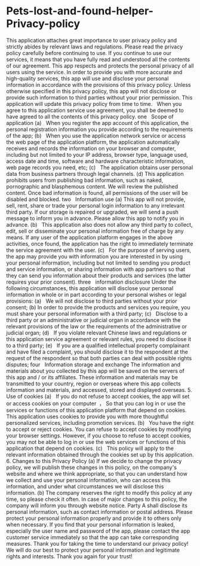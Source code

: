 # Pets-lost-and-found-helper-Privacy-policy
This application attaches great importance to user privacy policy and strictly abides by relevant laws and regulations. Please read the privacy policy carefully before continuing to use. If you continue to use our services, it means that you have fully read and understood all the contents of our agreement.
This app respects and protects the personal privacy of all users using the service. In order to provide you with more accurate and high-quality services, this app will use and disclose your personal information in accordance with the provisions of this privacy policy. Unless otherwise specified in this privacy policy, this app will not disclose or provide such information to third parties without your prior permission. This application will update this privacy policy from time to time.   When you agree to this application service use agreement, you shall be deemed to have agreed to all the contents of this privacy policy.
one   Scope of application
(a)   When you register the app account of this application, the personal registration information you provide according to the requirements of the app;
(b)   When you use the application network service or access the web page of the application platform, the application automatically receives and records the information on your browser and computer, including but not limited to your IP address, browser type, language used, access date and time, software and hardware characteristic information, web page records you need, etc;
(c)   The application obtains user personal data from business partners through legal channels.
(d) This application prohibits users from publishing bad information, such as naked, pornographic and blasphemous content. We will review the published content. Once bad information is found, all permissions of the user will be disabled and blocked.
two   Information use
(a) This app will not provide, sell, rent, share or trade your personal login information to any irrelevant third party. If our storage is repaired or upgraded, we will send a push message to inform you in advance. Please allow this app to notify you in advance.
(b)   This application also does not allow any third party to collect, edit, sell or disseminate your personal information free of charge by any means. If any user of the application platform engages in the above activities, once found, the application has the right to immediately terminate the service agreement with the user.
(c)   For the purpose of serving users, the app may provide you with information you are interested in by using your personal information, including but not limited to sending you product and service information, or sharing information with app partners so that they can send you information about their products and services (the latter requires your prior consent).
three   information disclosure
Under the following circumstances, this application will disclose your personal information in whole or in part according to your personal wishes or legal provisions:
(a)   We will not disclose to third parties without your prior consent;
(b) In order to provide the products and services you require, you must share your personal information with a third party;
(c)   Disclose to a third party or an administrative or judicial organ in accordance with the relevant provisions of the law or the requirements of the administrative or judicial organ;
(d)   If you violate relevant Chinese laws and regulations or this application service agreement or relevant rules, you need to disclose it to a third party;
(e)   If you are a qualified intellectual property complainant and have filed a complaint, you should disclose it to the respondent at the request of the respondent so that both parties can deal with possible rights disputes;
four   Information storage and exchange
The information and materials about you collected by this app will be saved on the servers of this app and / or its affiliates. These information and materials may be transmitted to your country, region or overseas where this app collects information and materials, and accessed, stored and displayed overseas.
5. Use of cookies
(a)   If you do not refuse to accept cookies, the app will set or access cookies on your computer  ， So that you can log in or use the services or functions of this application platform that depend on cookies. This application uses cookies to provide you with more thoughtful personalized services, including promotion services.
(b)   You have the right to accept or reject cookies. You can refuse to accept cookies by modifying your browser settings. However, if you choose to refuse to accept cookies, you may not be able to log in or use the web services or functions of this application that depend on cookies.
(c)   This policy will apply to the relevant information obtained through the cookies set up by this application.
6. Changes to this Privacy Policy
(a) If we decide to change the privacy policy, we will publish these changes in this policy, on the company's website and where we think appropriate, so that you can understand how we collect and use your personal information, who can access this information, and under what circumstances we will disclose this information.
(b) The company reserves the right to modify this policy at any time, so please check it often. In case of major changes to this policy, the company will inform you through website notice.
Party A shall disclose its personal information, such as contact information or postal address. Please protect your personal information properly and provide it to others only when necessary. If you find that your personal information is leaked, especially the user name and password of the app, please contact the app customer service immediately so that the app can take corresponding measures.
Thank you for taking the time to understand our privacy policy! We will do our best to protect your personal information and legitimate rights and interests. Thank you again for your trust!
